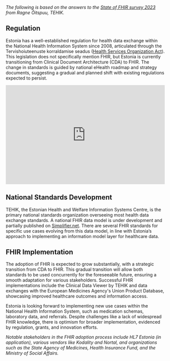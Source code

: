 *The following is based on the answers to the [State of FHIR survey 2023](https://fire.ly/blog/fhir-maturity-and-adoption-around-the-world/) from Ragne Õitspuu, TEHIK.*

## Regulation

Estonia has a well-established regulation for health data exchange within the National Health Information System since 2008, articulated through the Tervishoiuteenuste korraldamise seadus ([Health Services Organization Act](https://www.riigiteataja.ee/en/eli/510042023001/consolide)). This legislation does not specifically mention FHIR, but Estonia is currently transitioning from Clinical Document Architecture (CDA) to FHIR. The change in standards is guided by national eHealth roadmap and strategy documents, suggesting a gradual and planned shift with existing regulations expected to persist.

<iframe width="100%" height="315" src="https://www.youtube.com/embed/videoseries?si=X_mAwaGTboeC4yOV&amp;list=PLAPVWVA2xKFjiNHGfLAVbjMe_p4VCab8x" title="YouTube video player" frameborder="0" allow="accelerometer; autoplay; clipboard-write; encrypted-media; gyroscope; picture-in-picture; web-share" referrerpolicy="strict-origin-when-cross-origin" allowfullscreen></iframe>

## National Standards Development

TEHIK, the Estonian Health and Welfare Information Systems Centre, is the primary national standards organization overseeing most health data exchange standards. A national FHIR data model is under development and partially published on [Simplifier.net](https://simplifier.net/guide/ee-fhir-base?version=current). There are several FHIR standards for specific use cases evolving from this data model, in line with Estonia’s approach to implementing an information model layer for healthcare data.

## FHIR Implementation

The adoption of FHIR is expected to grow substantially, with a strategic transition from CDA to FHIR. This gradual transition will allow both standards to be used concurrently for the foreseeable future, ensuring a smooth adaptation for various stakeholders. Successful FHIR implementations include the Clinical Data Viewer by TEHIK and data exchanges with the European Medicines Agency's Union Product Database, showcasing improved healthcare outcomes and information access. 

Estonia is looking forward to implementing new use cases within the National Health Information System, such as medication schemas, laboratory data, and referrals. Despite challenges like a lack of widespread FHIR knowledge, there is optimism for broader implementation, evidenced by regulation, grants, and innovation efforts.

*Notable stakeholders in the FHIR adoption process include HL7 Estonia (in application), various vendors like Kodality and Nortal, and organizations such as the State Agency of Medicines, Health Insurance Fund, and the Ministry of Social Affairs.*
